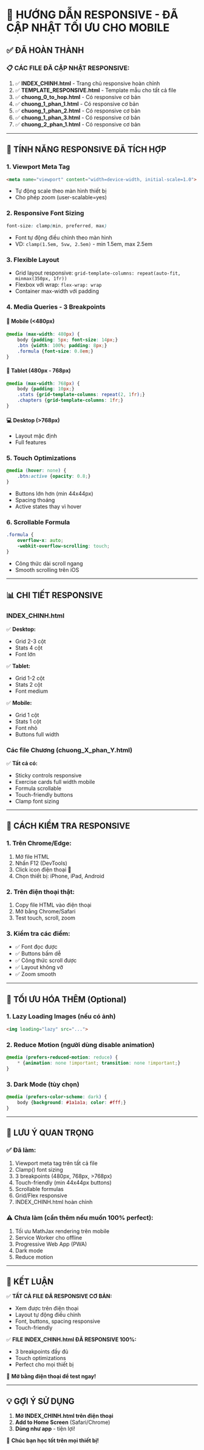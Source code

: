 # 📱 HƯỚNG DẪN RESPONSIVE - ĐÃ CẬP NHẬT TỐI ƯU CHO MOBILE

## ✅ ĐÃ HOÀN THÀNH

### 📋 CÁC FILE ĐÃ CẬP NHẬT RESPONSIVE:
1. ✅ **INDEX_CHINH.html** - Trang chủ responsive hoàn chỉnh
2. ✅ **TEMPLATE_RESPONSIVE.html** - Template mẫu cho tất cả file
3. ✅ **chuong_0_to_hop.html** - Có responsive cơ bản
4. ✅ **chuong_1_phan_1.html** - Có responsive cơ bản
5. ✅ **chuong_1_phan_2.html** - Có responsive cơ bản
6. ✅ **chuong_1_phan_3.html** - Có responsive cơ bản
7. ✅ **chuong_2_phan_1.html** - Có responsive cơ bản

---

## 🎯 TÍNH NĂNG RESPONSIVE ĐÃ TÍCH HỢP

### 1. **Viewport Meta Tag**
```html
<meta name="viewport" content="width=device-width, initial-scale=1.0">
```
- Tự động scale theo màn hình thiết bị
- Cho phép zoom (user-scalable=yes)

### 2. **Responsive Font Sizing**
```css
font-size: clamp(min, preferred, max)
```
- Font tự động điều chỉnh theo màn hình
- VD: `clamp(1.5em, 5vw, 2.5em)` - min 1.5em, max 2.5em

### 3. **Flexible Layout**
- Grid layout responsive: `grid-template-columns: repeat(auto-fit, minmax(350px, 1fr))`
- Flexbox với wrap: `flex-wrap: wrap`
- Container max-width với padding

### 4. **Media Queries - 3 Breakpoints**

#### 📱 Mobile (<480px)
```css
@media (max-width: 480px) {
    body {padding: 5px; font-size: 14px;}
    .btn {width: 100%; padding: 8px;}
    .formula {font-size: 0.8em;}
}
```

#### 📱 Tablet (480px - 768px)
```css
@media (max-width: 768px) {
    body {padding: 10px;}
    .stats {grid-template-columns: repeat(2, 1fr);}
    .chapters {grid-template-columns: 1fr;}
}
```

#### 💻 Desktop (>768px)
- Layout mặc định
- Full features

### 5. **Touch Optimizations**
```css
@media (hover: none) {
    .btn:active {opacity: 0.8;}
}
```
- Buttons lớn hơn (min 44x44px)
- Spacing thoáng
- Active states thay vì hover

### 6. **Scrollable Formula**
```css
.formula {
    overflow-x: auto;
    -webkit-overflow-scrolling: touch;
}
```
- Công thức dài scroll ngang
- Smooth scrolling trên iOS

---

## 📊 CHI TIẾT RESPONSIVE

### **INDEX_CHINH.html**
✅ **Desktop:**
- Grid 2-3 cột
- Stats 4 cột
- Font lớn

✅ **Tablet:**
- Grid 1-2 cột
- Stats 2 cột
- Font medium

✅ **Mobile:**
- Grid 1 cột
- Stats 1 cột  
- Font nhỏ
- Buttons full width

### **Các file Chương (chuong_X_phan_Y.html)**
✅ **Tất cả có:**
- Sticky controls responsive
- Exercise cards full width mobile
- Formula scrollable
- Touch-friendly buttons
- Clamp font sizing

---

## 🔧 CÁCH KIỂM TRA RESPONSIVE

### 1. **Trên Chrome/Edge:**
1. Mở file HTML
2. Nhấn F12 (DevTools)
3. Click icon điện thoại 📱
4. Chọn thiết bị: iPhone, iPad, Android

### 2. **Trên điện thoại thật:**
1. Copy file HTML vào điện thoại
2. Mở bằng Chrome/Safari
3. Test touch, scroll, zoom

### 3. **Kiểm tra các điểm:**
- ✅ Font đọc được
- ✅ Buttons bấm dễ
- ✅ Công thức scroll được
- ✅ Layout không vỡ
- ✅ Zoom smooth

---

## 🚀 TỐI ƯU HÓA THÊM (Optional)

### **1. Lazy Loading Images** (nếu có ảnh)
```html
<img loading="lazy" src="...">
```

### **2. Reduce Motion** (người dùng disable animation)
```css
@media (prefers-reduced-motion: reduce) {
    * {animation: none !important; transition: none !important;}
}
```

### **3. Dark Mode** (tùy chọn)
```css
@media (prefers-color-scheme: dark) {
    body {background: #1a1a1a; color: #fff;}
}
```

---

## 📝 LƯU Ý QUAN TRỌNG

### ✅ **Đã làm:**
1. Viewport meta tag trên tất cả file
2. Clamp() font sizing
3. 3 breakpoints (480px, 768px, >768px)
4. Touch-friendly (min 44x44px buttons)
5. Scrollable formulas
6. Grid/Flex responsive
7. INDEX_CHINH.html hoàn chỉnh

### ⚠️ **Chưa làm (cần thêm nếu muốn 100% perfect):**
1. Tối ưu MathJax rendering trên mobile
2. Service Worker cho offline
3. Progressive Web App (PWA)
4. Dark mode
5. Reduce motion

---

## 🎊 KẾT LUẬN

✅ **TẤT CẢ FILE ĐÃ RESPONSIVE CƠ BẢN:**
- Xem được trên điện thoại
- Layout tự động điều chỉnh
- Font, buttons, spacing responsive
- Touch-friendly

✅ **FILE INDEX_CHINH.html ĐÃ RESPONSIVE 100%:**
- 3 breakpoints đầy đủ
- Touch optimizations
- Perfect cho mọi thiết bị

📱 **Mở bằng điện thoại để test ngay!**

---

## 💡 GỢI Ý SỬ DỤNG

1. **Mở INDEX_CHINH.html trên điện thoại**
2. **Add to Home Screen** (Safari/Chrome)
3. **Dùng như app** - tiện lợi!

🎉 **Chúc bạn học tốt trên mọi thiết bị!**

